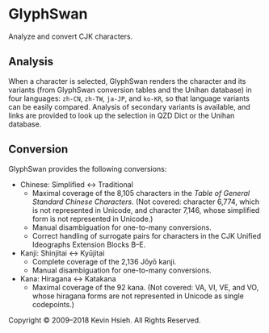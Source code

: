 # GlyphSwan
Analyze and convert CJK characters.

## Analysis

When a character is selected, GlyphSwan renders the character and its variants
(from GlyphSwan conversion tables and the Unihan database) in four languages:
`zh-CN`, `zh-TW`, `ja-JP`, and `ko-KR`, so that language variants can be easily
compared. Analysis of secondary variants is available, and links are provided
to look up the selection in QZD Dict or the Unihan database.

## Conversion

GlyphSwan provides the following conversions:

- Chinese: Simplified ↔ Traditional
  - Maximal coverage of the 8,105 characters in the _Table of General Standard
    Chinese Characters_. (Not covered: character 6,774, which is not
    represented in Unicode, and character 7,146, whose simplified form is not
    represented in Unicode.)
  - Manual disambiguation for one-to-many conversions.
  - Correct handling of surrogate pairs for characters in the CJK Unified
    Ideographs Extension Blocks B–E.
- Kanji: Shinjitai ↔ Kyūjitai
  - Complete coverage of the 2,136 Jōyō kanji.
  - Manual disambiguation for one-to-many conversions.
- Kana: Hiragana ↔ Katakana
  - Maximal coverage of the 92 kana. (Not covered: VA, VI, VE, and VO, whose
    hiragana forms are not represented in Unicode as single codepoints.)

Copyright © 2009–2018 Kevin Hsieh. All Rights Reserved.

